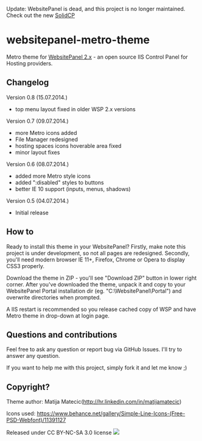 Update: WebsitePanel is dead, and this project is no longer maintained. Check out the new [SolidCP](https://solidcp.com/)

websitepanel-metro-theme
========================

Metro theme for [WebsitePanel 2.x](http://www.websitepanel.net/) - an open source IIS Control Panel for Hosting providers.

Changelog
-----
Version 0.8 (15.07.2014.)
- top menu layout fixed in older WSP 2.x versions

Version 0.7 (09.07.2014.)
- more Metro icons added
- File Manager redesigned
- hosting spaces icons hoverable area fixed
- minor layout fixes

Version 0.6 (08.07.2014.)
- added more Metro style icons
- added ":disabled" styles to buttons
- better IE 10 support (inputs, menus, shadows)

Version 0.5 (04.07.2014.)
- Initial release

How to
-----
Ready to install this theme in your WebsitePanel? Firstly, make note this project is under development, so not all pages are redesigned. Secondly, you'll need modern browser IE 11+, Firefox, Chrome or Opera to display CSS3 properly.

Download the theme in ZIP - you'll see "Download ZIP" button in lower right corner.
After you've downloaded the theme, unpack it and copy to your WebsitePanel Portal installation dir (eg. "C:\WebsitePanel\Portal\") and overwrite directories when prompted.

A IIS restart is recommended so you release cached copy of WSP and have Metro theme in drop-down at login page.

Questions and contributions
-----
Feel free to ask any question or report bug via GitHub Issues. I'll try to answer any question.

If you want to help me with this project, simply fork it and let me know ;)

Copyright?
-----
Theme author: Matija Matecic(http://hr.linkedin.com/in/matijamatecic)

Icons used: https://www.behance.net/gallery/Simple-Line-Icons-(Free-PSD-Webfont)/11391127

Released under CC BY-NC-SA 3.0 license [![](http://i.creativecommons.org/l/by-nc-sa/3.0/88x31.png)](http://creativecommons.org/licenses/by-nc-sa/3.0/)
